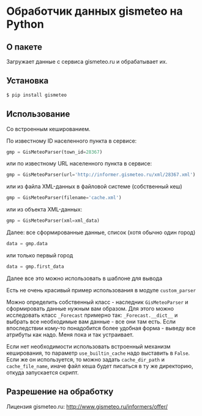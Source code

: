 Обработчик данных gismeteo на Python
====================================

О пакете
--------

Загружает данные с сервиса gismeteo.ru и обрабатывает их.

Установка
---------

```bash
$ pip install gismeteo
```

Использование
-------------

Со встроенным кешированием.

По известному ID населенного пункта в сервисе:
```python
gmp = GisMeteoParser(town_id=28367)
```
или по известному URL населенного пункта в сервисе:
```python
gmp = GisMeteoParser(url='http://informer.gismeteo.ru/xml/28367.xml')
```
или из файла XML-данных в файловой системе (собственный кеш)
```python
gmp = GisMeteoParser(filename='cache.xml')
```
или из объекта XML-данных:
```python
gmp = GisMeteoParser(xml=xml_data)
```

Далее:
все сформированные данные, список (хотя обычно один город)
```python
data = gmp.data
```
или только первый город
```python
data = gmp.first_data
```

Далее все это можно использовать в шаблоне для вывода

Есть не очень красивый пример использования в модуле ``custom_parser``

Можно определить собственный класс - наследник ``GisMeteoParser`` и сформировать 
данные нужным вам образом. Для этого можно исследовать класс ``_Forecast``
примерно так: ``_Forecast.__dict__`` и выбрать все необходимые вам данные - 
все они там есть. Если впоследствии кому-то понадобится более удобная форма -
выведу все атрибуты как надо. Меня пока и так устраивает.

Если нет необходимости использовать встроенный механизм кеширования, 
то параметр ``use_builtin_cache`` надо выставить в ``False``. Если же он используется,
то можно задать ``cache_dir_path`` и ``cache_file_name``, иначе файл кеша
будет писаться в ту же директорию, откуда запускается скрипт.

Разрешение на обработку
-----------------------

Лицензия gismeteo.ru: http://www.gismeteo.ru/informers/offer/
